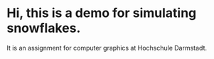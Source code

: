 Hi, this is a demo for simulating snowflakes.
==============

It is an assignment for computer graphics at Hochschule Darmstadt.
